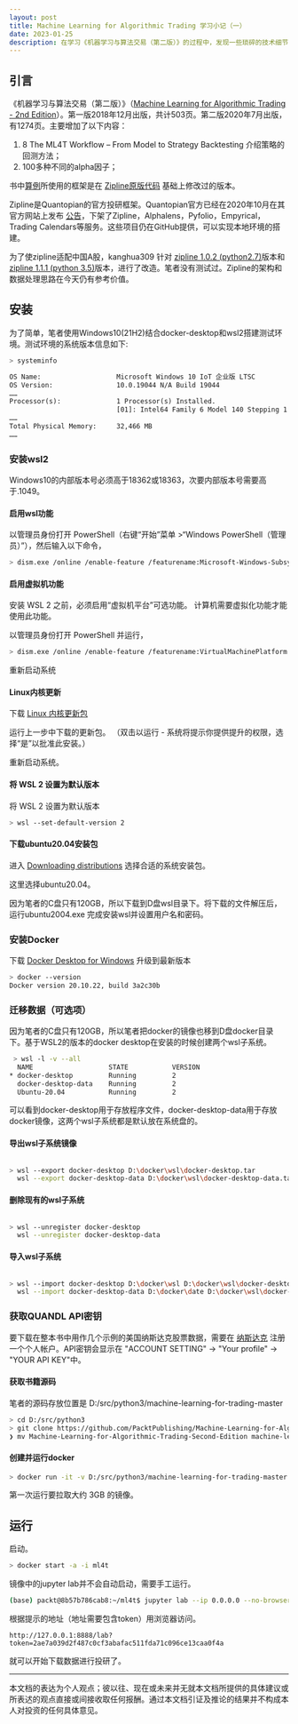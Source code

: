 ```yaml
---
layout: post
title: Machine Learning for Algorithmic Trading 学习小记（一）
date: 2023-01-25
description: 在学习《机器学习与算法交易（第二版）》的过程中，发现一些琐碎的技术细节，特记录如下。本文主要记录笔者使用 Docker Desktop 在 Windows 环境下的安装过程。
---
```


## 引言

《机器学习与算法交易（第二版）》（[Machine Learning for Algorithmic Trading - 2nd Edition](https://www.amazon.com/Machine-Learning-Algorithmic-Trading-alternative/dp/1839217715?pf_rd_r=GZH2XZ35GB3BET09PCCA&pf_rd_p=c5b6893a-24f2-4a59-9d4b-aff5065c90ec&pd_rd_r=91a679c7-f069-4a6e-bdbb-a2b3f548f0c8&pd_rd_w=2B0Q0&pd_rd_wg=GMY5S&ref_=pd_gw_ci_mcx_mr_hp_d)）。第一版2018年12月出版，共计503页。第二版2020年7月出版，有1274页。主要增加了以下内容：

1. 8 The ML4T Workflow – From Model to Strategy Backtesting 介绍策略的回测方法；
2. 100多种不同的alpha因子；

书中[算例](https://github.com/PacktPublishing/Machine-Learning-for-Algorithmic-Trading-Second-Edition)所使用的框架是在 [Zipline原版代码](https://github.com/quantopian/zipline) 基础上修改过的版本。

Zipline是Quantopian的官方投研框架。Quantopian官方已经在2020年10月在其官方网站上发布 [公告](https://link.zhihu.com/?target=https%3A//www.quantopian.com/posts/quantopians-community-services-are-closing)，下架了Zipline，Alphalens，Pyfolio，Empyrical，Trading Calendars等服务。这些项目仍在GitHub提供，可以实现本地环境的搭建。

为了使zipline适配中国A股，kanghua309 针对 [zipline 1.0.2 (python2.7)](http://github.com/kanghua309/zipline/archive/astock.zip)版本和 [zipline 1.1.1 (python 3.5)](http://github.com/kanghua309/zipline/archive/astock3.zip)版本，进行了改造。笔者没有测试过。Zipline的架构和数据处理思路在今天仍有参考价值。

## 安装

为了简单，笔者使用Windows10(21H2)结合docker-desktop和wsl2搭建测试环境。测试环境的系统版本信息如下:

```sh
> systeminfo
```

```txt
OS Name:                   Microsoft Windows 10 IoT 企业版 LTSC
OS Version:                10.0.19044 N/A Build 19044
……
Processor(s):              1 Processor(s) Installed.
                           [01]: Intel64 Family 6 Model 140 Stepping 1 GenuineIntel ~2803 Mhz
……
Total Physical Memory:     32,466 MB
……
```

### 安装wsl2

Windows10的内部版本号必须高于18362或18363，次要内部版本号需要高于.1049。

#### 启用wsl功能

以管理员身份打开 PowerShell（右键“开始”菜单 >“Windows PowerShell（管理员）”），然后输入以下命令，

```sh
> dism.exe /online /enable-feature /featurename:Microsoft-Windows-Subsystem-Linux /all /norestart
```
  
#### 启用虚拟机功能

安装 WSL 2 之前，必须启用“虚拟机平台”可选功能。 计算机需要虚拟化功能才能使用此功能。

以管理员身份打开 PowerShell 并运行，

```sh
> dism.exe /online /enable-feature /featurename:VirtualMachinePlatform /all /norestart
```

重新启动系统

#### Linux内核更新

下载 [Linux 内核更新包](https://wslstorestorage.blob.core.windows.net/wslblob/wsl_update_x64.msi)

运行上一步中下载的更新包。 （双击以运行 - 系统将提示你提供提升的权限，选择“是”以批准此安装。）

重新启动系统。

#### 将 WSL 2 设置为默认版本

将 WSL 2 设置为默认版本

```sh
> wsl --set-default-version 2
```

#### 下载ubuntu20.04安装包

进入 [Downloading distributions](https://docs.microsoft.com/en-us/windows/wsl/install-manual) 选择合适的系统安装包。

这里选择ubuntu20.04。

因为笔者的C盘只有120GB，所以下载到D盘wsl目录下。将下载的文件解压后，运行ubuntu2004.exe 完成安装wsl并设置用户名和密码。

### 安装Docker

下载 [Docker Desktop for Windows](https://www.docker.com/products/docker-desktop)
升级到最新版本

```sh
> docker --version
Docker version 20.10.22, build 3a2c30b
```

### 迁移数据（可选项）

因为笔者的C盘只有120GB，所以笔者把docker的镜像也移到D盘docker目录下。基于WSL2的版本的docker desktop在安装的时候创建两个wsl子系统。

```sh
 > wsl -l -v --all  
  NAME                   STATE           VERSION
* docker-desktop         Running         2
  docker-desktop-data    Running         2 
  Ubuntu-20.04           Running         2
```

可以看到docker-desktop用于存放程序文件，docker-desktop-data用于存放docker镜像，这两个wsl子系统都是默认放在系统盘的。

#### 导出wsl子系统镜像

```sh

> wsl --export docker-desktop D:\docker\wsl\docker-desktop.tar
  wsl --export docker-desktop-data D:\docker\wsl\docker-desktop-data.tar
```

#### 删除现有的wsl子系统

```sh

> wsl --unregister docker-desktop
  wsl --unregister docker-desktop-data
```

#### 导入wsl子系统

```sh

> wsl --import docker-desktop D:\docker\wsl D:\docker\wsl\docker-desktop.tar --version 2
  wsl --import docker-desktop-data D:\docker\date D:\docker\wsl\docker-desktop-data.tar --version 2

```

### 获取QUANDL API密钥

要下载在整本书中用作几个示例的美国纳斯达克股票数据，需要在 [纳斯达克](https://data.nasdaq.com/) 注册一个个人帐户。API密钥会显示在 "ACCOUNT SETTING" -> "Your profile" -> "YOUR API KEY"中。

#### 获取书籍源码

笔者的源码存放位置是 D:/src/python3/machine-learning-for-trading-master

```sh
> cd D:/src/python3
> git clone https://github.com/PacktPublishing/Machine-Learning-for-Algorithmic-Trading-Second-Edition
❯ mv Machine-Learning-for-Algorithmic-Trading-Second-Edition machine-learning-for-trading-master

```

#### 创建并运行docker

```sh
> docker run -it -v D:/src/python3/machine-learning-for-trading-master:/home/packt/ml4t -p 8888:8888 -e QUANDL_API_KEY=<YOUR API KEY> --name ml4t appliedai/packt:latest bash
```

第一次运行要拉取大约 3GB 的镜像。

## 运行

启动。

```sh
> docker start -a -i ml4t
```

镜像中的jupyter lab并不会自动启动，需要手工运行。

```sh
(base) packt@8b57b786cab8:~/ml4t$ jupyter lab --ip 0.0.0.0 --no-browser --allow-root&
```

根据提示的地址（地址需要包含token）用浏览器访问。

```text
http://127.0.0.1:8888/lab?token=2ae7a039d2f487c0cf3abafac511fda71c096ce13caa0f4a
```

就可以开始下载数据进行投研了。

***
本文档的表达为个人观点；彼以往、现在或未来并无就本文档所提供的具体建议或所表迖的观点直接或间接收取任何报酬。通过本文档引证及推论的结果并不构成本人对投资的任何具体意见。
